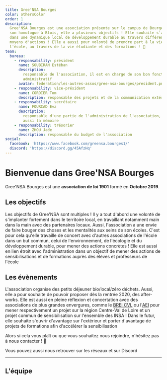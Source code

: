 ```yaml
---
title: Gree'NSA Bourges
color: othersColor
order: 1
description:
  Gree'NSA Bourges est une association présente sur le campus de Bourges. Avec
  son homologue à Blois, elle a plusieurs objectifs ! Elle souhaite s'ancrer
  dans une dynamique local de développement durable au travers différentes
  moyens d'actions ! Elle a aussi pour volonté de prendre part à la vie de
  l'école, au travers de la vie étudiante et des formations ! 🌱
team:
  bureau:
    - responsability: président
      name: SOUBIRAN Estéban
      description:
        responsable de l'association, il est en charge de son bon fonctionnement
        administratif
      avatar: federation/les-autres-assos/gree-nsa-bourges/president.png
    - responsability: vice-président
      name: CORDIER Tom
      description: responsable des projets et de la communication extérieur
    - responsability: secrétaire
      name: FOURCAD Eva
      description:
        responsable d'une partie de l'administration de l'association, elle est
        aussi la mémoire
    - responsability: trésorier
      name: ZHOU Jade
      description: responsable du budget de l'association
social:
  facebook: 'https://www.facebook.com/greensa.bourges1/'
  discord: 'https://discord.gg/45AfzHq'
---
```


# Bienvenue dans Gree'NSA Bourges

<campus-center>
  <campus-responsive-image
    folder-name="federation/les-autres-assos/gree-nsa-bourges"
    name="logo.png"
    max-width="400"></campus-responsive-image>
</campus-center>

Gree'NSA Bourges est une **association de loi 1901** formé en **Octobre 2019**.

## Les objectifs

Les objectifs de Gree'NSA sont multiples ! Il y a tout d'abord une volonté de
s'implanter fortement dans le territoire local, en travaillant notamment main
dans la main avec des partenaires locaux. Aussi, l'association a une envie de
faire bouger des choses et les mentalités aux seins de son écoles. C'est pour
cela qu'elle travaille de concert avec d'autres associations de l'école dans un
but commun, celui de l'environnement, de l'écologie et du développement durable,
pour mener des actions concrètes ! Elle est aussi en lien étroit avec
l'administration dans un objectif de mener des actions de sensibilisations et de
formations auprès des élèves et professeurs de l'école

## Les évènements

L'association organise des petits déjeuner bio/local/zéro déchets. Aussi, elle a
pour souhaite de pouvoir proposer dès la rentrée 2020, des after-works. Elle est
aussi en pleine réflexion et concertation avec des associations de plus grandes
envergures, comme le
[BREI CVL](https://www.facebook.com/brei.centre.valdeloire/) ou
l'[AEI](https://www.facebook.com/aeinsa/) pour mener respectivement un projet
sur la région Centre-Val de Loire et un projet commun de sensibilisation sur
l'ensemble des INSA ! Dans le futur, elle souhaite s'ouvrir d'avantage sur
l'extérieur et porter d'avantage de projets de formations afin d'accélérer la
sensibilisation

Alors si cela vous plaît ou que vous souhaitez nous rejoindre, n'hésitez pas à
nous contacter ! 💚

Vous pouvez aussi nous retrouver sur les réseaux et sur Discord

<campus-social :social="social" :color="color"></campus-social>

---

## L'équipe

<campus-team :team="team" :color="color"></campus-team>
